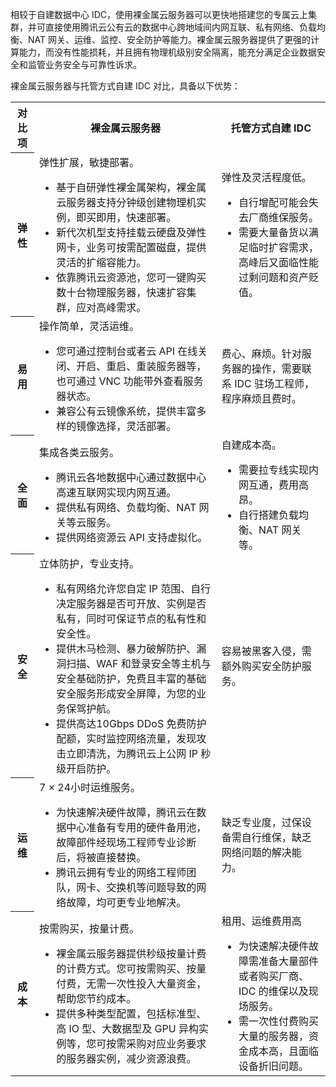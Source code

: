 相较于自建数据中心 IDC，使用裸金属云服务器可以更快地搭建您的专属云上集群，并可直接使用腾讯云公有云的数据中心跨地域间内网互联、私有网络、负载均衡、NAT 网关、运维、监控、安全防护等能力。裸金属云服务器提供了更强的计算能力，而没有性能损耗，并且拥有物理机级别安全隔离，能充分满足企业数据安全和监管业务安全与可靠性诉求。

裸金属云服务器与托管方式自建 IDC 对比，具备以下优势：
<table>
<tr>
<th>对比项</th>
<th>裸金属云服务器</th>
<th>托管方式自建 IDC</th>
</tr>
<tr>
	<th>弹性</th>
	<td>
	弹性扩展，敏捷部署。
	<ul class="params">
	<li>基于自研弹性裸金属架构，裸金属云服务器支持分钟级创建物理机实例，即买即用，快速部署。</li>
	<li>新代次机型支持挂载云硬盘及弹性网卡，业务可按需配置磁盘，提供灵活的扩缩容能力。</li>
	<li>依靠腾讯云资源池，您可一键购买数十台物理服务器，快速扩容集群，应对高峰需求。</li>
	</ul>
</td>
<td>
	弹性及灵活程度低。
	<ul class="params">
	<li>自行增配可能会失去厂商维保服务。</li>
	<li>需要大量备货以满足临时扩容需求，高峰后又面临性能过剩问题和资产贬值。</li>
	</ul>
</td>
</tr>
<tr>
	<th>易用</th>
	<td>
	操作简单，灵活运维。
	<ul class="params">
	<li>您可通过控制台或者云 API 在线关闭、开启、重启、重装服务器等，也可通过 VNC 功能带外查看服务器状态。</li>
	<li>兼容公有云镜像系统，提供丰富多样的镜像选择，灵活部署。</li>
	</ul>
	</td>
	<td>
	费心、麻烦。针对服务器的操作，需要联系 IDC 驻场工程师，程序麻烦且费时。
	</td>
</tr>
<tr>
	<th>全面</th>
	<td>
	集成各类云服务。
	<ul class="params">
	<li>腾讯云各地数据中心通过数据中心高速互联网实现内网互通。</li>
	<li>提供私有网络、负载均衡、NAT 网关等云服务。</li>
	<li>提供网络资源云 API 支持虚拟化。</li>
	</ul>
	</td>
	<td>
	自建成本高。
	<ul class="params">
	<li>需要拉专线实现内网互通，费用高昂。</li>
	<li>自行搭建负载均衡、NAT 网关等。</li>
	</ul>
	</td>
</tr>
<tr>
	<th>安全</th>
	<td>
	立体防护，专业支持。
	<ul class="params">
	<li>私有网络允许您自定 IP 范围、自行决定服务器是否可开放、实例是否私有，同时可保证节点的私有性和安全性。</li>
	<li>提供木马检测、暴力破解防护、漏洞扫描、WAF 和登录安全等主机与安全基础防护，免费且丰富的基础安全服务形成安全屏障，为您的业务保驾护航。</li>
	<li>提供高达10Gbps DDoS 免费防护配额，实时监控网络流量，发现攻击立即清洗，为腾讯云上公网 IP 秒级开启防护。</li>
	</ul>
	</td>
	<td>
	容易被黑客入侵，需额外购买安全防护服务。
	</td>
</tr>
<tr>
	<th>运维</th>
	<td>
	7 × 24小时运维服务。
	<ul class="params">
	<li>为快速解决硬件故障，腾讯云在数据中心准备有专用的硬件备用池，故障部件经现场工程师专业诊断后，将被直接替换。</li>
	<li>腾讯云拥有专业的网络工程师团队，网卡、交换机等问题导致的网络故障，均可更专业地解决。</li>
	</ul>
	</td>
	<td>
	缺乏专业度，过保设备需自行维保，缺乏网络问题的解决能力。
	</td>
</tr>
<tr>
	<th>成本</th>
	<td>
	按需购买，按量计费。
	<ul class="params">
	<li>裸金属云服务器提供秒级按量计费的计费方式。您可按需购买、按量付费，无需一次性投入大量资金，帮助您节约成本。</li>
	<li>提供多种类型配置，包括标准型、高 IO 型、大数据型及 GPU 异构实例等，您可按需采购对应业务要求的服务器实例，减少资源浪费。</li>
	</ul>
	</td>
	<td>
	租用、运维费用高
	<ul class="params">
	<li>为快速解决硬件故障需准备大量部件或者购买厂商、IDC 的维保以及现场服务。</li>
	<li>需一次性付费购买大量的服务器，资金成本高，且面临设备折旧问题。</li>
	</ul>
	</td>
</tr>
</table>


<style>
.params{margin-bottom:0px !important}
</style>
